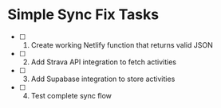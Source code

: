 # Simple Sync Fix Tasks

- [ ] 1. Create working Netlify function that returns valid JSON
- [ ] 2. Add Strava API integration to fetch activities  
- [ ] 3. Add Supabase integration to store activities
- [ ] 4. Test complete sync flow